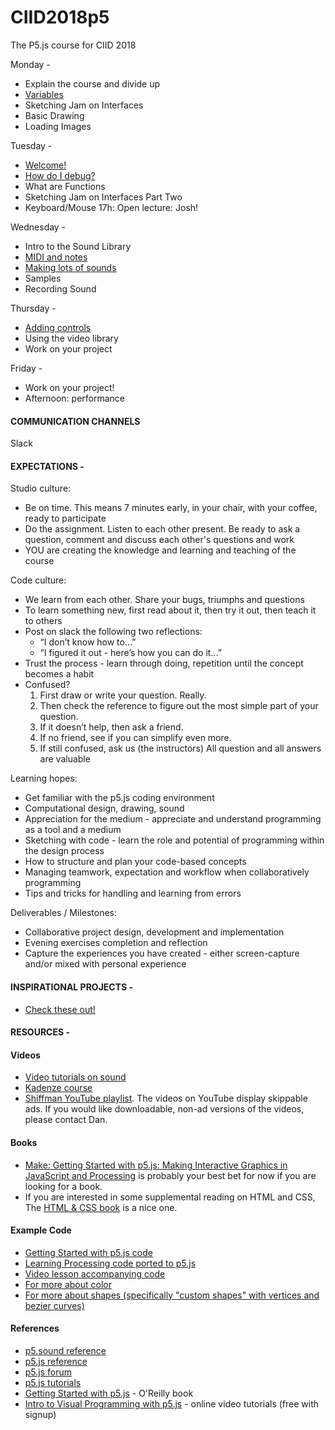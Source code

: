 # CIID2018p5
The P5.js course for CIID 2018

Monday - 

  * Explain the course and divide up
  * [Variables](/CIID2018p5/variables)
  * Sketching Jam on Interfaces
  * Basic Drawing
  * Loading Images

Tuesday - 

  * [Welcome!](https://docs.google.com/presentation/d/1-mCoQY1DI_YerSKSJnKx5Ll5G8LBtsNX9pa5OZHyHLI/edit?usp=sharing)
  * [How do I debug?](https://docs.google.com/presentation/d/1aO17BFwzLsxWvytMqbmU6YrRVdhP4K0tA44eC2r6HmQ/edit?usp=sharing)
  * What are Functions
  * Sketching Jam on Interfaces Part Two 
  * Keyboard/Mouse
17h: Open lecture: Josh!

Wednesday -

  * Intro to the Sound Library
  * [MIDI and notes](/CIID2018p5/midi_and_notes)
  * [Making lots of sounds](/CIID2018p5/auto_piano)
  * Samples
  * Recording Sound

Thursday - 

  * [Adding controls](https://docs.google.com/presentation/d/1W8F8W2Z2OExRgOhqkdYtpIaenhohBva9wiJDwSVNhdU/edit?usp=sharing)
  * Using the video library
  * Work on your project

Friday - 

  * Work on your project!
  * Afternoon: performance

#### COMMUNICATION CHANNELS
Slack

#### EXPECTATIONS -
Studio culture:

  * Be on time. This means 7 minutes early, in your chair, with your coffee, ready to participate
  * Do the assignment. Listen to each other present. Be ready to ask a question, comment and discuss each other's questions and work
  * YOU are creating the knowledge and learning and teaching of the course

Code culture:

  * We learn from each other. Share your bugs, triumphs and questions
  * To learn something new, first read about it, then try it out, then teach it to others
  * Post on slack the following two reflections:
      - “I don’t know how to…”
      - “I figured it out - here’s how you can do it…”
  * Trust the process - learn through doing, repetition until the concept becomes a habit
  * Confused? 
    1. First draw or write your question. Really. 
    2. Then check the reference to figure out the most simple part of your question. 
    3. If it doesn’t help, then ask a friend. 
    4. If no friend, see if you can simplify even more. 
    5. If still confused, ask us (the instructors)
All question and all answers are valuable

Learning hopes:

  * Get familiar with the p5.js coding environment
  * Computational design, drawing, sound
  * Appreciation for the medium - appreciate and understand programming as a tool and a medium
  * Sketching with code - learn the role and potential of programming within the design process
  * How to structure and plan your code-based concepts
  * Managing teamwork, expectation and workflow when collaboratively programming
  * Tips and tricks for handling and learning from errors

Deliverables / Milestones:

  * Collaborative project design, development and implementation
  * Evening exercises completion and reflection
  * Capture the experiences you have created - either screen-capture and/or mixed with personal experience

#### INSPIRATIONAL PROJECTS - 
- [Check these out!](https://joshuajnoble.github.io/CIID2018p5/wiki/inspirationalProjects)

#### RESOURCES -
#### Videos
- [Video tutorials on sound](https://www.youtube.com/playlist?list=PLRqwX-V7Uu6aFcVjlDAkkGIixw70s7jpW)
- [Kadenze course](https://www.kadenze.com/courses/introduction-to-programming-for-the-visual-arts-with-p5-js/info)
- [Shiffman YouTube playlist](https://www.youtube.com/user/shiffman/playlists?sort=dd&view=50&shelf_id=14). The videos on YouTube display skippable ads.  If you would like downloadable, non-ad versions of the videos, please contact Dan.

#### Books
- [Make: Getting Started with p5.js: Making Interactive Graphics in JavaScript and Processing](http://amzn.to/1PmztVt) is probably your best bet for now if you are looking for a book.
- If you are interested in some supplemental reading on HTML and CSS, The [HTML & CSS book](http://www.htmlandcssbook.com/) is a nice one.

#### Example Code
- [Getting Started with p5.js code](https://github.com/lmccart/gswp5.js-code)
- [Learning Processing code ported to p5.js](https://github.com/shiffman/LearningProcessing-p5.js)
- [Video lesson accompanying code](https://github.com/CodingRainbow/Rainbow-Code/tree/master/p5.js)
- [For more about color](https://programmingdesignsystems.com/color/a-short-history-of-color-theory/index.html)
- [For more about shapes (specifically "custom shapes" with vertices and bezier curves)](https://programmingdesignsystems.com/shape/custom-shapes/index.html#custom-shapes-pANLh0l)

#### References
- [p5.sound reference](http://p5js.org/reference/#/libraries/p5.sound)
- [p5.js reference](http://p5js.org/reference)
- [p5.js forum](http://forum.processing.org/two/)
- [p5.js tutorials](https://p5js.org/learn/)
- [Getting Started with p5.js](http://amzn.to/1PmztVt) - O'Reilly book
- [Intro to Visual Programming with p5.js](https://www.kadenze.com/courses/introduction-to-programming-for-the-visual-arts-with-p5-js) - online video tutorials (free with signup)